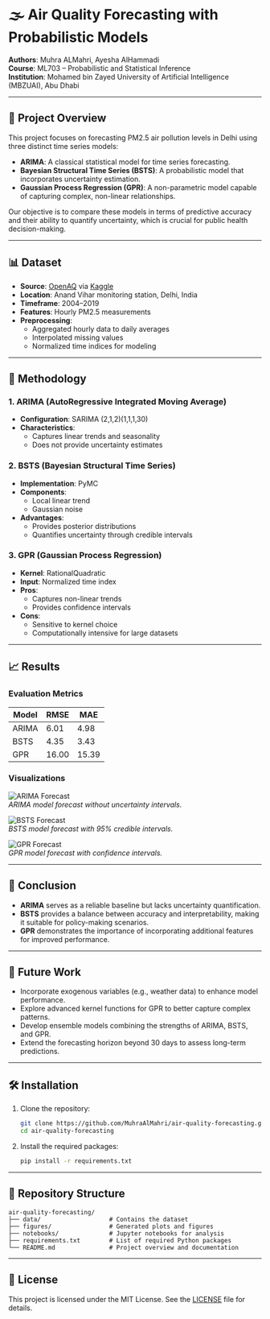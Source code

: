 # 🌫️ Air Quality Forecasting with Probabilistic Models

**Authors**: Muhra ALMahri, Ayesha AlHammadi  
**Course**: ML703 – Probabilistic and Statistical Inference  
**Institution**: Mohamed bin Zayed University of Artificial Intelligence (MBZUAI), Abu Dhabi

---

## 📌 Project Overview

This project focuses on forecasting PM2.5 air pollution levels in Delhi using three distinct time series models:

- **ARIMA**: A classical statistical model for time series forecasting.
- **Bayesian Structural Time Series (BSTS)**: A probabilistic model that incorporates uncertainty estimation.
- **Gaussian Process Regression (GPR)**: A non-parametric model capable of capturing complex, non-linear relationships.

Our objective is to compare these models in terms of predictive accuracy and their ability to quantify uncertainty, which is crucial for public health decision-making.

---

## 📊 Dataset

- **Source**: [OpenAQ](https://openaq.org/) via [Kaggle](https://www.kaggle.com/)
- **Location**: Anand Vihar monitoring station, Delhi, India
- **Timeframe**: 2004–2019
- **Features**: Hourly PM2.5 measurements
- **Preprocessing**:
  - Aggregated hourly data to daily averages
  - Interpolated missing values
  - Normalized time indices for modeling

---

## 🧠 Methodology

### 1. ARIMA (AutoRegressive Integrated Moving Average)
- **Configuration**: SARIMA (2,1,2)(1,1,1,30)
- **Characteristics**:
  - Captures linear trends and seasonality
  - Does not provide uncertainty estimates

### 2. BSTS (Bayesian Structural Time Series)
- **Implementation**: PyMC
- **Components**:
  - Local linear trend
  - Gaussian noise
- **Advantages**:
  - Provides posterior distributions
  - Quantifies uncertainty through credible intervals

### 3. GPR (Gaussian Process Regression)
- **Kernel**: RationalQuadratic
- **Input**: Normalized time index
- **Pros**:
  - Captures non-linear trends
  - Provides confidence intervals
- **Cons**:
  - Sensitive to kernel choice
  - Computationally intensive for large datasets

---

## 📈 Results

### Evaluation Metrics

| Model   | RMSE  | MAE   |
|---------|-------|-------|
| ARIMA   | 6.01  | 4.98  |
| BSTS    | 4.35  | 3.43  |
| GPR     | 16.00 | 15.39 |

### Visualizations

![ARIMA Forecast](figures/arima_forecast.png)  
*ARIMA model forecast without uncertainty intervals.*

![BSTS Forecast](figures/bsts_forecast.png)  
*BSTS model forecast with 95% credible intervals.*

![GPR Forecast](figures/gpr_forecast.png)  
*GPR model forecast with confidence intervals.*

---

## 🧾 Conclusion

- **ARIMA** serves as a reliable baseline but lacks uncertainty quantification.
- **BSTS** provides a balance between accuracy and interpretability, making it suitable for policy-making scenarios.
- **GPR** demonstrates the importance of incorporating additional features for improved performance.

---

## 🔭 Future Work

- Incorporate exogenous variables (e.g., weather data) to enhance model performance.
- Explore advanced kernel functions for GPR to better capture complex patterns.
- Develop ensemble models combining the strengths of ARIMA, BSTS, and GPR.
- Extend the forecasting horizon beyond 30 days to assess long-term predictions.

---

## 🛠️ Installation

1. Clone the repository:
   ```bash
   git clone https://github.com/MuhraAlMahri/air-quality-forecasting.git
   cd air-quality-forecasting
   ```

2. Install the required packages:
   ```bash
   pip install -r requirements.txt
   ```

---

## 📁 Repository Structure

```
air-quality-forecasting/
├── data/                   # Contains the dataset
├── figures/                # Generated plots and figures
├── notebooks/              # Jupyter notebooks for analysis
├── requirements.txt        # List of required Python packages
└── README.md               # Project overview and documentation
```

---

## 📄 License

This project is licensed under the MIT License. See the [LICENSE](LICENSE) file for details.
